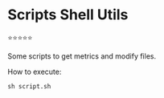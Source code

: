 # Scripts Shell Utils

:star::star::star::star::star: 

Some scripts to get metrics and modify files.

How to execute:
```
sh script.sh
```

 
